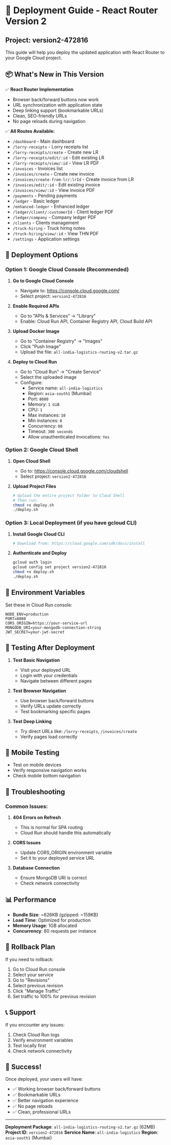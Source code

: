 # 🚀 Deployment Guide - React Router Version 2

## Project: version2-472816

This guide will help you deploy the updated application with React Router to your Google Cloud project.

## 📦 What's New in This Version

✅ **React Router Implementation**
- Browser back/forward buttons now work
- URL synchronization with application state
- Deep linking support (bookmarkable URLs)
- Clean, SEO-friendly URLs
- No page reloads during navigation

✅ **All Routes Available:**
- `/dashboard` - Main dashboard
- `/lorry-receipts` - Lorry receipts list
- `/lorry-receipts/create` - Create new LR
- `/lorry-receipts/edit/:id` - Edit existing LR
- `/lorry-receipts/view/:id` - View LR PDF
- `/invoices` - Invoices list
- `/invoices/create` - Create new invoice
- `/invoices/create-from-lr/:lrId` - Create invoice from LR
- `/invoices/edit/:id` - Edit existing invoice
- `/invoices/view/:id` - View invoice PDF
- `/payments` - Pending payments
- `/ledger` - Basic ledger
- `/enhanced-ledger` - Enhanced ledger
- `/ledger/client/:customerId` - Client ledger PDF
- `/ledger/company` - Company ledger PDF
- `/clients` - Clients management
- `/truck-hiring` - Truck hiring notes
- `/truck-hiring/view/:id` - View THN PDF
- `/settings` - Application settings

## 🎯 Deployment Options

### Option 1: Google Cloud Console (Recommended)

1. **Go to Google Cloud Console**
   - Navigate to: https://console.cloud.google.com/
   - Select project: `version2-472816`

2. **Enable Required APIs**
   - Go to "APIs & Services" → "Library"
   - Enable: Cloud Run API, Container Registry API, Cloud Build API

3. **Upload Docker Image**
   - Go to "Container Registry" → "Images"
   - Click "Push Image"
   - Upload the file: `all-india-logistics-routing-v2.tar.gz`

4. **Deploy to Cloud Run**
   - Go to "Cloud Run" → "Create Service"
   - Select the uploaded image
   - Configure:
     - Service name: `all-india-logistics`
     - Region: `asia-south1` (Mumbai)
     - Port: `8080`
     - Memory: `1 GiB`
     - CPU: `1`
     - Max instances: `10`
     - Min instances: `0`
     - Concurrency: `80`
     - Timeout: `300 seconds`
     - Allow unauthenticated invocations: `Yes`

### Option 2: Google Cloud Shell

1. **Open Cloud Shell**
   - Go to: https://console.cloud.google.com/cloudshell
   - Select project: `version2-472816`

2. **Upload Project Files**
   ```bash
   # Upload the entire project folder to Cloud Shell
   # Then run:
   chmod +x deploy.sh
   ./deploy.sh
   ```

### Option 3: Local Deployment (if you have gcloud CLI)

1. **Install Google Cloud CLI**
   ```bash
   # Download from: https://cloud.google.com/sdk/docs/install
   ```

2. **Authenticate and Deploy**
   ```bash
   gcloud auth login
   gcloud config set project version2-472816
   chmod +x deploy.sh
   ./deploy.sh
   ```

## 🔧 Environment Variables

Set these in Cloud Run console:

```
NODE_ENV=production
PORT=8080
CORS_ORIGIN=https://your-service-url
MONGODB_URI=your-mongodb-connection-string
JWT_SECRET=your-jwt-secret
```

## 🧪 Testing After Deployment

1. **Test Basic Navigation**
   - Visit your deployed URL
   - Login with your credentials
   - Navigate between different pages

2. **Test Browser Navigation**
   - Use browser back/forward buttons
   - Verify URLs update correctly
   - Test bookmarking specific pages

3. **Test Deep Linking**
   - Try direct URLs like: `/lorry-receipts`, `/invoices/create`
   - Verify pages load correctly

## 📱 Mobile Testing

- Test on mobile devices
- Verify responsive navigation works
- Check mobile bottom navigation

## 🚨 Troubleshooting

### Common Issues:

1. **404 Errors on Refresh**
   - This is normal for SPA routing
   - Cloud Run should handle this automatically

2. **CORS Issues**
   - Update CORS_ORIGIN environment variable
   - Set it to your deployed service URL

3. **Database Connection**
   - Ensure MongoDB URI is correct
   - Check network connectivity

## 📊 Performance

- **Bundle Size**: ~626KB (gzipped: ~159KB)
- **Load Time**: Optimized for production
- **Memory Usage**: 1GB allocated
- **Concurrency**: 80 requests per instance

## 🔄 Rollback Plan

If you need to rollback:
1. Go to Cloud Run console
2. Select your service
3. Go to "Revisions"
4. Select previous revision
5. Click "Manage Traffic"
6. Set traffic to 100% for previous revision

## 📞 Support

If you encounter any issues:
1. Check Cloud Run logs
2. Verify environment variables
3. Test locally first
4. Check network connectivity

## 🎉 Success!

Once deployed, your users will have:
- ✅ Working browser back/forward buttons
- ✅ Bookmarkable URLs
- ✅ Better navigation experience
- ✅ No page reloads
- ✅ Clean, professional URLs

---

**Deployment Package**: `all-india-logistics-routing-v2.tar.gz` (62MB)
**Project ID**: `version2-472816`
**Service Name**: `all-india-logistics`
**Region**: `asia-south1` (Mumbai)